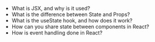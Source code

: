 - What is JSX, and why is it used?
- What is the difference between State and Props?
- What is the useState hook, and how does it work?
- How can you share state between components in React?
- How is event handling done in React?
